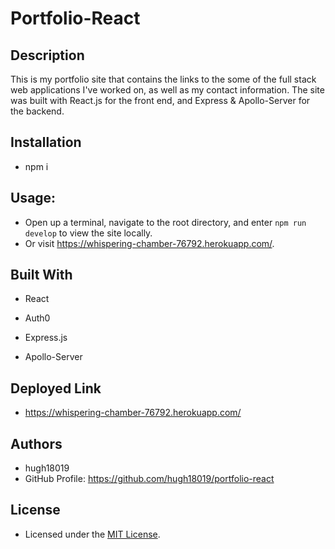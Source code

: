 # Portfolio-React

## Description

This is my portfolio site that contains the links to the some of the full stack web applications I've worked on, as well as my contact information. The site was built with React.js for the front end, and Express & Apollo-Server for the backend.

## Installation

- npm i

## Usage:

- Open up a terminal, navigate to the root directory, and enter `npm run develop` to view the site locally.
- Or visit https://whispering-chamber-76792.herokuapp.com/.

## Built With

- React

- Auth0

- Express.js

- Apollo-Server

## Deployed Link

- https://whispering-chamber-76792.herokuapp.com/

## Authors

- hugh18019
- GitHub Profile: https://github.com/hugh18019/portfolio-react

## License

- Licensed under the [MIT License](LICENSE).
